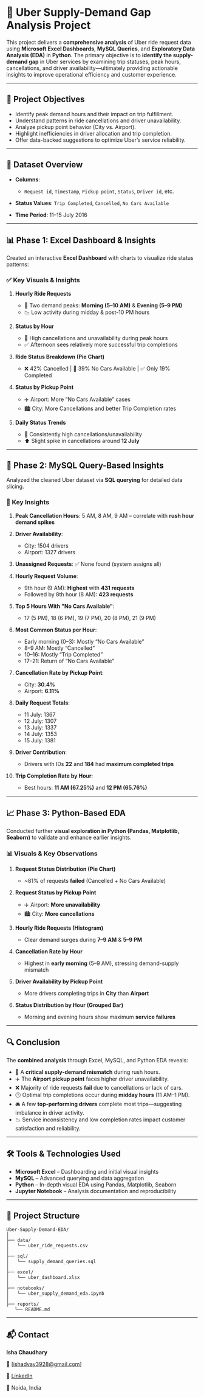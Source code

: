 # 🚖 Uber Supply-Demand Gap Analysis Project

This project delivers a **comprehensive analysis** of Uber ride request data using **Microsoft Excel Dashboards**, **MySQL Queries**, and **Exploratory Data Analysis (EDA)** in **Python**. The primary objective is to **identify the supply-demand gap** in Uber services by examining trip statuses, peak hours, cancellations, and driver availability—ultimately providing actionable insights to improve operational efficiency and customer experience.

---

## 📌 Project Objectives

* Identify peak demand hours and their impact on trip fulfillment.
* Understand patterns in ride cancellations and driver unavailability.
* Analyze pickup point behavior (City vs. Airport).
* Highlight inefficiencies in driver allocation and trip completion.
* Offer data-backed suggestions to optimize Uber’s service reliability.

---

## 🧾 Dataset Overview

* **Columns**:

  * `Request id`, `Timestamp`, `Pickup point`, `Status`, `Driver id`, etc.
* **Status Values**: `Trip Completed`, `Cancelled`, `No Cars Available`
* **Time Period**: 11–15 July 2016

---

## 📊 Phase 1: Excel Dashboard & Insights

Created an interactive **Excel Dashboard** with charts to visualize ride status patterns:

### ✅ Key Visuals & Insights

1. **Hourly Ride Requests**

   * 🚗 Two demand peaks: **Morning (5–10 AM)** & **Evening (5–9 PM)**
   * 📉 Low activity during midday & post-10 PM hours

2. **Status by Hour**

   * 🔻 High cancellations and unavailability during peak hours
   * ✅ Afternoon sees relatively more successful trip completions

3. **Ride Status Breakdown (Pie Chart)**

   * ❌ 42% Cancelled | 🚫 39% No Cars Available | ✅ Only 19% Completed

4. **Status by Pickup Point**

   * ✈️ Airport: More “No Cars Available” cases
   * 🏙️ City: More Cancellations and better Trip Completion rates

5. **Daily Status Trends**

   * 🔄 Consistently high cancellations/unavailability
   * ⬆ Slight spike in cancellations around **12 July**

---

## 🧮 Phase 2: MySQL Query-Based Insights

Analyzed the cleaned Uber dataset via **SQL querying** for detailed data slicing.

### 🧠 Key Insights

1. **Peak Cancellation Hours**: 5 AM, 8 AM, 9 AM – correlate with **rush hour demand spikes**
2. **Driver Availability**:

   * City: 1504 drivers
   * Airport: 1327 drivers
3. **Unassigned Requests**: ✅ None found (system assigns all)
4. **Hourly Request Volume**:

   * 9th hour (9 AM): **Highest** with **431 requests**
   * Followed by 8th hour (8 AM): **423 requests**
5. **Top 5 Hours With "No Cars Available"**:

   * 17 (5 PM), 18 (6 PM), 19 (7 PM), 20 (8 PM), 21 (9 PM)
6. **Most Common Status per Hour**:

   * Early morning (0–3): Mostly “No Cars Available”
   * 8–9 AM: Mostly “Cancelled”
   * 10–16: Mostly “Trip Completed”
   * 17–21: Return of “No Cars Available”
7. **Cancellation Rate by Pickup Point**:

   * City: **30.4%**
   * Airport: **6.11%**
8. **Daily Request Totals**:

   * 11 July: 1367
   * 12 July: 1307
   * 13 July: 1337
   * 14 July: 1353
   * 15 July: 1381
9. **Driver Contribution**:

   * Drivers with IDs **22** and **184** had **maximum completed trips**
10. **Trip Completion Rate by Hour**:

    * Best hours: **11 AM (67.25%)** and **12 PM (65.76%)**

---

## 📈 Phase 3: Python-Based EDA

Conducted further **visual exploration in Python (Pandas, Matplotlib, Seaborn)** to validate and enhance earlier insights.

### 📊 Visuals & Key Observations

1. **Request Status Distribution (Pie Chart)**

   * \~81% of requests **failed** (Cancelled + No Cars Available)

2. **Request Status by Pickup Point**

   * ✈️ Airport: **More unavailability**
   * 🏙️ City: **More cancellations**

3. **Hourly Ride Requests (Histogram)**

   * Clear demand surges during **7–9 AM** & **5–9 PM**

4. **Cancellation Rate by Hour**

   * Highest in **early morning** (5–9 AM), stressing demand-supply mismatch

5. **Driver Availability by Pickup Point**

   * More drivers completing trips in **City** than **Airport**

6. **Status Distribution by Hour (Grouped Bar)**

   * Morning and evening hours show maximum **service failures**

---

## 🔍 Conclusion

The **combined analysis** through Excel, MySQL, and Python EDA reveals:

* 🚧 A **critical supply-demand mismatch** during rush hours.
* ✈️ The **Airport pickup point** faces higher driver unavailability.
* ❌ Majority of ride requests **fail** due to cancellations or lack of cars.
* 🕒 Optimal trip completions occur during **midday hours** (11 AM–1 PM).
* 🚘 A few **top-performing drivers** complete most trips—suggesting imbalance in driver activity.
* 📉 Service inconsistency and low completion rates impact customer satisfaction and reliability.

---

## 🛠️ Tools & Technologies Used

* **Microsoft Excel** – Dashboarding and initial visual insights
* **MySQL** – Advanced querying and data aggregation
* **Python** – In-depth visual EDA using Pandas, Matplotlib, Seaborn
* **Jupyter Notebook** – Analysis documentation and reproducibility

---

## 📁 Project Structure

```
Uber-Supply-Demand-EDA/
│
├── data/
│   └── uber_ride_requests.csv
│
├── sql/
│   └── supply_demand_queries.sql
│
├── excel/
│   └── uber_dashboard.xlsx
│
├── notebooks/
│   └── uber_supply_demand_eda.ipynb
│
├── reports/
   └── README.md
```

---

## 📬 Contact

**Isha Chaudhary**

📧 [ishadvay3928@gmail.com]

🔗 [LinkedIn](https://www.linkedin.com/in/ishachaudhary18/)

📍 Noida, India


